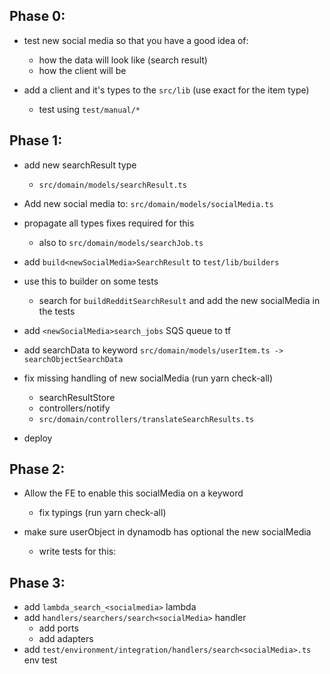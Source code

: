 ## Phase 0:

- test new social media so that you have a good idea of:

  - how the data will look like (search result)
  - how the client will be

- add a client and it's types to the `src/lib` (use exact for the item type)
  - test using `test/manual/*`

## Phase 1:

- add new searchResult type

  - `src/domain/models/searchResult.ts`

- Add new social media to: `src/domain/models/socialMedia.ts`
- propagate all types fixes required for this

  - also to `src/domain/models/searchJob.ts`

- add `build<newSocialMedia>SearchResult` to `test/lib/builders`
- use this to builder on some tests

  - search for `buildRedditSearchResult` and add the new socialMedia in the tests

- add `<newSocialMedia>search_jobs` SQS queue to tf

- add searchData to keyword `src/domain/models/userItem.ts -> searchObjectSearchData`

- fix missing handling of new socialMedia (run yarn check-all)

  - searchResultStore
  - controllers/notify<notificationMedium>
  - `src/domain/controllers/translateSearchResults.ts`

- deploy

## Phase 2:

- Allow the FE to enable this socialMedia on a keyword

  - fix typings (run yarn check-all)

- make sure userObject in dynamodb has optional the new socialMedia
  - write tests for this:

## Phase 3:

- add `lambda_search_<socialmedia>` lambda
- add `handlers/searchers/search<socialMedia>` handler
  - add ports
  - add adapters
- add `test/environment/integration/handlers/search<socialMedia>.ts` env test

